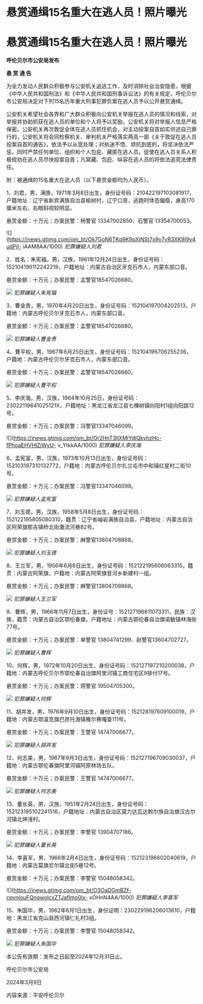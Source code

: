 # 悬赏通缉15名重大在逃人员！照片曝光

# 悬赏通缉15名重大在逃人员！照片曝光

**呼伦贝尔市公安局发布**

**悬 赏 通 告**

为全力发动人民群众积极参与公安机关追逃工作，及时消除社会治安隐患，根据《中华人民共和国刑法》和《中华人民共和国刑事诉讼法》的有关规定，呼伦贝尔市公安局决定对下列15名历年重大刑事犯罪负案在逃人员予以公开悬赏通缉。

公安机关希望社会各界和广大群众积极向公安机关举报在逃人员的情况和线索，对举报并协助抓获在逃人员的单位和个人将予以奖励，公安机关将对举报人信息严格保密。公安机关再次敦促全体在逃人员抓住机会，对主动投案自首如实供述自己罪行的，公安机关将会同检察机关、审判机关严格落实两高一部《关于敦促在逃人员投案自首的通告》，依法予以从宽处理；对执迷不悟、顽抗到底的，将坚决依法严惩。同时严禁任何单位、组织和个人包庇、藏匿在逃人员。促使在逃人员关系人积极规劝在逃人员尽快投案自首；凡窝藏、包庇、纵容在逃人员的将依法追究法律责任。

附：被通缉的15名重大在逃人员（以下悬赏金额均为人民币）。

1、刘君，男，满族，1971年3月8日出生，身份证号码：210422197103081917，户籍地址：辽宁省新宾满族自治县榆树村，辽宁口音，逃跑时体态偏瘦，身高170厘米左右，右眼斜视较明显。

悬赏金额：十万元；办案民警：杨警官 13347002850、石警官 13354700053。

![](https://inews.gtimg.com/om_bt/Ok7GoN6TKq9K9pXjNSt7x9v7vR3XK9I9v4udPjI-
iAAM8AA/1000) _犯罪嫌疑人刘君_

2、姓名：朱宪福，男，汉族，1961年12月24日出生，身份证号码：152104196112242219，户籍地址：内蒙古自治区牙克石市人，内蒙东部口音。

悬赏金额：十万元；办案民警：孟警官18547026680。

![](https://inews.gtimg.com/om_bt/OewXAwYobQGDdRY9uRbFtE2oKohwUlDT4sc3PV6lI2C8MAA/1000)
_犯罪嫌疑人朱宪福_

3、曹金贵，男，1970年4月20日出生，身份证号码：152104197004202513，户籍地：内蒙古呼伦贝尔牙克石市人，内蒙东部口音。

悬赏金额：十万元；办案民警：孟警官18547026680。

![](https://inews.gtimg.com/om_bt/OLgmDOtKZbW_oBwzmPp3SrjNQHWUwtGpzvh0BQjlLzitUAA/1000)
_犯罪嫌疑人曹金贵_

4、曹平权，男，1967年6月25日出生，身份证号码：152104196706255236，户籍地：内蒙古呼伦贝尔牙克石市人，内蒙东部口音。

悬赏金额：十万元；办案民警：孟警官18547026680。

![](https://inews.gtimg.com/om_bt/O2Gw8pjQkKvW0gFOxck0J4TkzC-5RLPRE7Wp8aEJvZ_bYAA/1000)
_犯罪嫌疑人曹平权_

5、李庆海，男，汉族，1964年10月25日，身份证号码：23022119641025121X，户籍地址：黑龙江省龙江县七棵树镇向阳村1组向阳路12号。

悬赏金额：十万元；办案民警：冯警官13347046099。

![](https://inews.gtimg.com/om_bt/Or2HnT3IIXMiYdIQkvhzHc-fPhoaEHVHlZiWyU-
v_YtkkAA/1000) _犯罪嫌疑人李庆海_

6、孟宪富，男，汉族，1973年10月13日出生，身份证号码：152103197310132772，户籍地：内蒙古呼伦贝尔扎兰屯市中和镇红星村二街10号。

悬赏金额：十万元；办案民警：冯警官13347046099。

![](https://inews.gtimg.com/om_bt/OKQC286ezEvE_6Vv7JDJAjXPWiNH7smJJQ84Ehr6ePWncAA/1000)
_犯罪嫌疑人孟宪富_

7、刘玉德，男，汉族，1958年5月8日出生，身份证号码：152122195805080310，籍贯：辽宁省岫岩满族自治县，户籍地址：内蒙古自治区阿荣旗那吉镇桥北街激流河巷82号。

悬赏金额：十万元；办案民警：麻警官13804708868。

![](https://inews.gtimg.com/om_bt/OcrTb96gSOlbKVnedguGnOGztFeGSssCrax5AJjfBukI4AA/1000)
_犯罪嫌疑人刘玉德_

8、王兰军，男，1956年6月6日出生，身份证号码：152122195606063315，籍贯：内蒙古阿荣旗，户籍地：内蒙古阿荣旗音河乡新建村一组。

悬赏金额：十万元；办案民警：麻警官13804708868。

![](https://inews.gtimg.com/om_bt/OxExgjrjLqcMi2evKXHbavxKuIuPYGEgG5NqYap_9Ie8sAA/1000)
_犯罪嫌疑人王兰军_

9、曹辉，男，1966年11月7日出生，身份证号：152127196611073311，民族：汉族，籍贯：内蒙古自治区鄂伦春旗，户籍地址：内蒙古鄂伦春自治旗诺敏镇林海街77号。

悬赏金额：十万元；办案民警：单警官 13804741299、赵警官13604702727。

![](https://inews.gtimg.com/om_bt/OhyxKZTsflhjxYTK54Y0nBCgIQCE7hcT1H2AwJMM_mASgAA/1000)
_犯罪嫌疑人曹辉_

10、何辉，男，1972年10月20日出生，身份证号码：152127197210200038，户籍地：内蒙古呼伦贝尔市鄂伦春自治旗阿里河镇工商住宅区9排付17号。

悬赏金额：十万元；办案民警：蒋警官 19504705300。

![](https://inews.gtimg.com/om_bt/O-KguHpfc5ulCEDYWxgqJvoDgDJmFWSr1NrzLxETXLKU8AA/1000)
_犯罪嫌疑人何辉_

11、胡井发，男，1976年9月10日出生，身份证号码：152128197609100019，户籍地：内蒙古鄂温克旗巴彦托海镇雅尔赛嘎查111号。

悬赏金额：十万元；办案民警：王警官 14747006677。

![](https://inews.gtimg.com/om_bt/O8_CpjZsVsngfSpRXOsXW5UARUyLJ3IzrnSBa9ab_dvKUAA/1000)
_犯罪嫌疑人胡井发_

12、何志美，男，1967年9月3日出生，身份证号码：152127196709030037，户籍地：内蒙古鄂伦春旗阿里河镇阿原林场五队。

悬赏金额：十万元；办案民警：王警官 14747006677。

![](https://inews.gtimg.com/om_bt/OZn4pVrSSGRYjvHTyMEJws_wyHGQ1F75ri64PxUCcxiXsAA/1000)
_犯罪嫌疑人何志美_

13、董长英，男，汉族，1951年2月24日出生，身份证号码：152123195102241516，户籍地址：内蒙古自治区莫力达瓦达斡尔族自治旗汉古尔河镇北坤浅村。

悬赏金额：十万元；办案民警：李警官 13904707186。

![](https://inews.gtimg.com/om_bt/O-JnFADHPCcGDYkA97NudVxS6Ojz_f5wZVDaPOdJZr1BAAA/1000)
_犯罪嫌疑人董长英_

14、李喜军，男，1966年2月4日出生，身份证号码：152123196602040619，户籍地：内蒙古莫旗尼尔镇北街5巷12号。

悬赏金额：十万元；办案民警：李警官 15048058342。

![](https://inews.gtimg.com/om_bt/O3OaDGmBZf-cpvnIouFQnqwoIcxZTJafImo0Ix-
xOHnN4AA/1000) _犯罪嫌疑人李喜军_

15、朱国华，男，1962年6月1日出生，身份证明：230229196206013610，户籍地：黑龙江省克山县西河镇仁礼村3组。

悬赏金额：十万元；办案民警：李警官 15048058342。

![](https://inews.gtimg.com/om_bt/OStJT9JLqzhz0-LUejmG1joO9ejvp0qaBIOQGBbeTXb7IAA/1000)
_犯罪嫌疑人朱国华_

本公告有效期：发布之日起至2024年12月31日止。

呼伦贝尔市公安局

2024年3月9日

内容来源：平安呼伦贝尔

